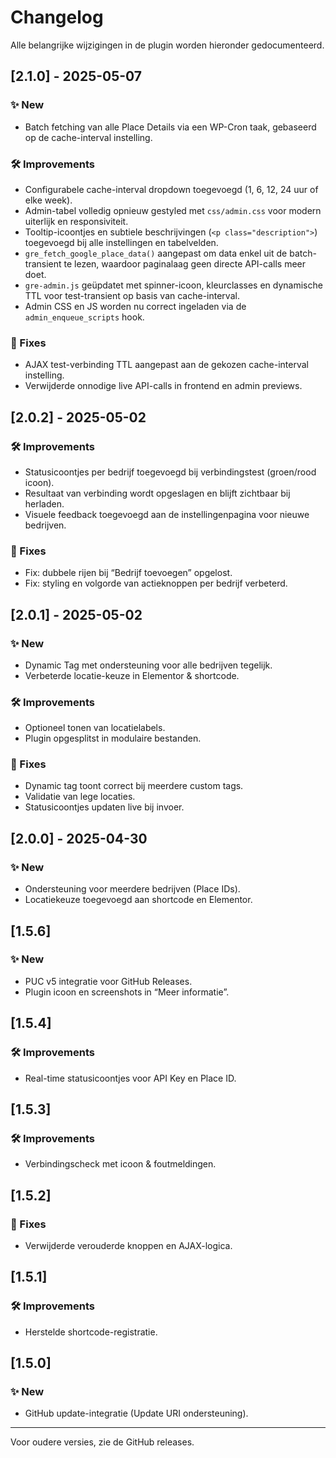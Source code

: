 # Changelog

Alle belangrijke wijzigingen in de plugin worden hieronder gedocumenteerd.

## \[2.1.0] - 2025-05-07

### ✨ New

* Batch fetching van alle Place Details via een WP-Cron taak, gebaseerd op de cache-interval instelling.

### 🛠 Improvements

* Configurabele cache-interval dropdown toegevoegd (1, 6, 12, 24 uur of elke week).
* Admin-tabel volledig opnieuw gestyled met `css/admin.css` voor modern uiterlijk en responsiviteit.
* Tooltip-icoontjes en subtiele beschrijvingen (`<p class="description">`) toegevoegd bij alle instellingen en tabelvelden.
* `gre_fetch_google_place_data()` aangepast om data enkel uit de batch-transient te lezen, waardoor paginalaag geen directe API-calls meer doet.
* `gre-admin.js` geüpdatet met spinner-icoon, kleurclasses en dynamische TTL voor test-transient op basis van cache-interval.
* Admin CSS en JS worden nu correct ingeladen via de `admin_enqueue_scripts` hook.

### 🐞 Fixes

* AJAX test-verbinding TTL aangepast aan de gekozen cache-interval instelling.
* Verwijderde onnodige live API-calls in frontend en admin previews.

## \[2.0.2] - 2025-05-02

### 🛠 Improvements

* Statusicoontjes per bedrijf toegevoegd bij verbindingstest (groen/rood icoon).
* Resultaat van verbinding wordt opgeslagen en blijft zichtbaar bij herladen.
* Visuele feedback toegevoegd aan de instellingenpagina voor nieuwe bedrijven.

### 🐞 Fixes

* Fix: dubbele rijen bij “Bedrijf toevoegen” opgelost.
* Fix: styling en volgorde van actieknoppen per bedrijf verbeterd.

## \[2.0.1] - 2025-05-02

### ✨ New

* Dynamic Tag met ondersteuning voor alle bedrijven tegelijk.
* Verbeterde locatie-keuze in Elementor & shortcode.

### 🛠 Improvements

* Optioneel tonen van locatielabels.
* Plugin opgesplitst in modulaire bestanden.

### 🐞 Fixes

* Dynamic tag toont correct bij meerdere custom tags.
* Validatie van lege locaties.
* Statusicoontjes updaten live bij invoer.

## \[2.0.0] - 2025-04-30

### ✨ New

* Ondersteuning voor meerdere bedrijven (Place IDs).
* Locatiekeuze toegevoegd aan shortcode en Elementor.

## \[1.5.6]

### ✨ New

* PUC v5 integratie voor GitHub Releases.
* Plugin icoon en screenshots in “Meer informatie”.

## \[1.5.4]

### 🛠 Improvements

* Real-time statusicoontjes voor API Key en Place ID.

## \[1.5.3]

### 🛠 Improvements

* Verbindingscheck met icoon & foutmeldingen.

## \[1.5.2]

### 🐞 Fixes

* Verwijderde verouderde knoppen en AJAX-logica.

## \[1.5.1]

### 🛠 Improvements

* Herstelde shortcode-registratie.

## \[1.5.0]

### ✨ New

* GitHub update-integratie (Update URI ondersteuning).

---

Voor oudere versies, zie de GitHub releases.
